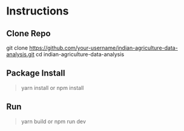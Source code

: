 # Instructions

## Clone Repo
git clone https://github.com/your-username/indian-agriculture-data-analysis.git
cd indian-agriculture-data-analysis

## Package Install
> yarn install or npm install

## Run
> yarn build or npm run dev

